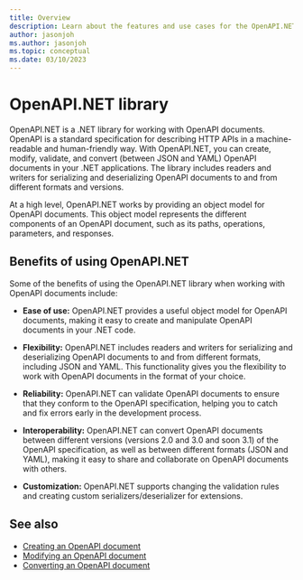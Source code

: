 ```yaml
---
title: Overview
description: Learn about the features and use cases for the OpenAPI.NET library.
author: jasonjoh
ms.author: jasonjoh
ms.topic: conceptual
ms.date: 03/10/2023
---
```


# OpenAPI.NET library

OpenAPI.NET is a .NET library for working with OpenAPI documents. OpenAPI is a standard specification for describing HTTP APIs in a machine-readable and human-friendly way. With OpenAPI.NET, you can create, modify, validate, and convert (between JSON and YAML) OpenAPI documents in your .NET applications. The library includes readers and writers for serializing and deserializing OpenAPI documents to and from different formats and versions.

At a high level, OpenAPI.NET works by providing an object model for OpenAPI documents. This object model represents the different components of an OpenAPI document, such as its paths, operations, parameters, and responses.

## Benefits of using OpenAPI.NET

Some of the benefits of using the OpenAPI.NET library when working with OpenAPI documents include:

- **Ease of use:** OpenAPI.NET provides a useful object model for OpenAPI documents, making it easy to create and manipulate OpenAPI documents in your .NET code.

- **Flexibility:** OpenAPI.NET includes readers and writers for serializing and deserializing OpenAPI documents to and from different formats, including JSON and YAML. This functionality gives you the flexibility to work with OpenAPI documents in the format of your choice.

- **Reliability:** OpenAPI.NET can validate OpenAPI documents to ensure that they conform to the OpenAPI specification, helping you to catch and fix errors early in the development process.

- **Interoperability:** OpenAPI.NET can convert OpenAPI documents between different versions (versions 2.0 and 3.0 and soon 3.1) of the OpenAPI specification, as well as between different formats (JSON and YAML), making it easy to share and collaborate on OpenAPI documents with others.

- **Customization:** OpenAPI.NET supports changing the validation rules and creating custom serializers/deserializer for extensions.

## See also

- [Creating an OpenAPI document](create-openapi.md)
- [Modifying an OpenAPI document](modify-openapi.md)
- [Converting an OpenAPI document](convert-openapi.md)

